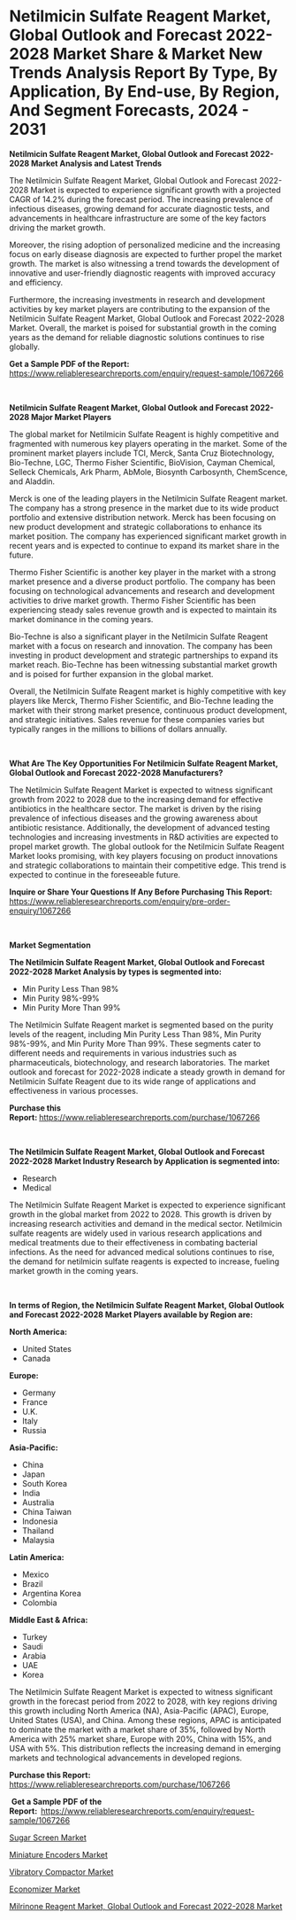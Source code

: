 <p><h1>Netilmicin Sulfate Reagent Market, Global Outlook and Forecast 2022-2028 Market Share & Market New Trends Analysis Report By Type, By Application, By End-use, By Region, And Segment Forecasts, 2024 - 2031</h1></p><p><strong>Netilmicin Sulfate Reagent Market, Global Outlook and Forecast 2022-2028 Market Analysis and Latest Trends</strong></p>
<p><p>The Netilmicin Sulfate Reagent Market, Global Outlook and Forecast 2022-2028 Market is expected to experience significant growth with a projected CAGR of 14.2% during the forecast period. The increasing prevalence of infectious diseases, growing demand for accurate diagnostic tests, and advancements in healthcare infrastructure are some of the key factors driving the market growth.</p><p>Moreover, the rising adoption of personalized medicine and the increasing focus on early disease diagnosis are expected to further propel the market growth. The market is also witnessing a trend towards the development of innovative and user-friendly diagnostic reagents with improved accuracy and efficiency.</p><p>Furthermore, the increasing investments in research and development activities by key market players are contributing to the expansion of the Netilmicin Sulfate Reagent Market, Global Outlook and Forecast 2022-2028 Market. Overall, the market is poised for substantial growth in the coming years as the demand for reliable diagnostic solutions continues to rise globally.</p></p>
<p><strong>Get a Sample PDF of the Report:&nbsp;</strong> <a href="https://www.reliableresearchreports.com/enquiry/request-sample/1067266">https://www.reliableresearchreports.com/enquiry/request-sample/1067266</a></p>
<p>&nbsp;</p>
<p><strong>Netilmicin Sulfate Reagent Market, Global Outlook and Forecast 2022-2028 Major Market Players</strong></p>
<p><p>The global market for Netilmicin Sulfate Reagent is highly competitive and fragmented with numerous key players operating in the market. Some of the prominent market players include TCI, Merck, Santa Cruz Biotechnology, Bio-Techne, LGC, Thermo Fisher Scientific, BioVision, Cayman Chemical, Selleck Chemicals, Ark Pharm, AbMole, Biosynth Carbosynth, ChemScence, and Aladdin.</p><p>Merck is one of the leading players in the Netilmicin Sulfate Reagent market. The company has a strong presence in the market due to its wide product portfolio and extensive distribution network. Merck has been focusing on new product development and strategic collaborations to enhance its market position. The company has experienced significant market growth in recent years and is expected to continue to expand its market share in the future.</p><p>Thermo Fisher Scientific is another key player in the market with a strong market presence and a diverse product portfolio. The company has been focusing on technological advancements and research and development activities to drive market growth. Thermo Fisher Scientific has been experiencing steady sales revenue growth and is expected to maintain its market dominance in the coming years.</p><p>Bio-Techne is also a significant player in the Netilmicin Sulfate Reagent market with a focus on research and innovation. The company has been investing in product development and strategic partnerships to expand its market reach. Bio-Techne has been witnessing substantial market growth and is poised for further expansion in the global market.</p><p>Overall, the Netilmicin Sulfate Reagent market is highly competitive with key players like Merck, Thermo Fisher Scientific, and Bio-Techne leading the market with their strong market presence, continuous product development, and strategic initiatives. Sales revenue for these companies varies but typically ranges in the millions to billions of dollars annually.</p></p>
<p>&nbsp;</p>
<p><strong>What Are The Key Opportunities For Netilmicin Sulfate Reagent Market, Global Outlook and Forecast 2022-2028 Manufacturers?</strong></p>
<p><p>The Netilmicin Sulfate Reagent Market is expected to witness significant growth from 2022 to 2028 due to the increasing demand for effective antibiotics in the healthcare sector. The market is driven by the rising prevalence of infectious diseases and the growing awareness about antibiotic resistance. Additionally, the development of advanced testing technologies and increasing investments in R&D activities are expected to propel market growth. The global outlook for the Netilmicin Sulfate Reagent Market looks promising, with key players focusing on product innovations and strategic collaborations to maintain their competitive edge. This trend is expected to continue in the foreseeable future.</p></p>
<p><strong>Inquire or Share Your Questions If Any Before Purchasing This Report:</strong> <a href="https://www.reliableresearchreports.com/enquiry/pre-order-enquiry/1067266">https://www.reliableresearchreports.com/enquiry/pre-order-enquiry/1067266</a></p>
<p>&nbsp;</p>
<p><strong>Market Segmentation</strong></p>
<p><strong>The Netilmicin Sulfate Reagent Market, Global Outlook and Forecast 2022-2028 Market Analysis by types is segmented into:</strong></p>
<p><ul><li>Min Purity Less Than 98%</li><li>Min Purity 98%-99%</li><li>Min Purity More Than 99%</li></ul></p>
<p><p>The Netilmicin Sulfate Reagent market is segmented based on the purity levels of the reagent, including Min Purity Less Than 98%, Min Purity 98%-99%, and Min Purity More Than 99%. These segments cater to different needs and requirements in various industries such as pharmaceuticals, biotechnology, and research laboratories. The market outlook and forecast for 2022-2028 indicate a steady growth in demand for Netilmicin Sulfate Reagent due to its wide range of applications and effectiveness in various processes.</p></p>
<p><strong>Purchase this Report:&nbsp;</strong><a href="https://www.reliableresearchreports.com/purchase/1067266">https://www.reliableresearchreports.com/purchase/1067266</a></p>
<p>&nbsp;</p>
<p><strong>The Netilmicin Sulfate Reagent Market, Global Outlook and Forecast 2022-2028 Market Industry Research by Application is segmented into:</strong></p>
<p><ul><li>Research</li><li>Medical</li></ul></p>
<p><p>The Netilmicin Sulfate Reagent Market is expected to experience significant growth in the global market from 2022 to 2028. This growth is driven by increasing research activities and demand in the medical sector. Netilmicin sulfate reagents are widely used in various research applications and medical treatments due to their effectiveness in combating bacterial infections. As the need for advanced medical solutions continues to rise, the demand for netilmicin sulfate reagents is expected to increase, fueling market growth in the coming years.</p></p>
<p>&nbsp;</p>
<p><strong>In terms of Region, the Netilmicin Sulfate Reagent Market, Global Outlook and Forecast 2022-2028 Market Players available by Region are:</strong></p>
<p>
    <p> <strong> North America: </strong>
        <ul>
            <li>United States</li>
            <li>Canada</li>
        </ul>
        </p> 
    <p> <strong> Europe: </strong>
        <ul>
            <li>Germany</li>
            <li>France</li>
            <li>U.K.</li>
            <li>Italy</li>
            <li>Russia</li>
        </ul>
        </p> 
    <p> <strong> Asia-Pacific: </strong>
        <ul>
            <li>China</li>
            <li>Japan</li>
            <li>South Korea</li>
            <li>India</li>
            <li>Australia</li>
            <li>China Taiwan</li>
            <li>Indonesia</li>
            <li>Thailand</li>
            <li>Malaysia</li>
        </ul>
        </p> 
    <p> <strong> Latin America: </strong>
        <ul>
            <li>Mexico</li>
            <li>Brazil</li>
            <li>Argentina Korea</li>
            <li>Colombia</li>
        </ul>
        </p> 
    <p> <strong> Middle East & Africa: </strong>
        <ul>
            <li>Turkey</li>
            <li>Saudi</li>
            <li>Arabia</li>
            <li>UAE</li>
            <li>Korea</li>
        </ul>
    </p>
    </p>
<p><p>The Netilmicin Sulfate Reagent Market is expected to witness significant growth in the forecast period from 2022 to 2028, with key regions driving this growth including North America (NA), Asia-Pacific (APAC), Europe, United States (USA), and China. Among these regions, APAC is anticipated to dominate the market with a market share of 35%, followed by North America with 25% market share, Europe with 20%, China with 15%, and USA with 5%. This distribution reflects the increasing demand in emerging markets and technological advancements in developed regions.</p></p>
<p><strong>Purchase this Report: </strong><a href="https://www.reliableresearchreports.com/purchase/1067266">https://www.reliableresearchreports.com/purchase/1067266</a></p>
<p>&nbsp;<strong>Get a Sample PDF of the Report:&nbsp;&nbsp;</strong><a href="https://www.reliableresearchreports.com/enquiry/request-sample/1067266">https://www.reliableresearchreports.com/enquiry/request-sample/1067266</a></p>
<p><strong></strong></p>
<p><p><a href="https://medium.com/@murraykoepp786/sugar-screen-market-outlook-industry-overview-and-forecast-2024-to-2031-2a3815533462">Sugar Screen Market</a></p><p><a href="https://medium.com/@murraykoepp786/miniature-encoders-market-share-evolution-and-market-growth-trends-2024-2031-2959870aca98">Miniature Encoders Market</a></p><p><a href="https://medium.com/@megancarr666/vibratory-compactor-market-insights-into-market-cagr-market-trends-and-growth-strategies-b1e8320f2e64">Vibratory Compactor Market</a></p><p><a href="https://medium.com/@megancarr666/economizer-nbsp-market-focuses-on-market-share-size-and-projected-forecast-till-2031-fbc81670962d">Economizer Market</a></p><p><a href="https://github.com/gdfhhhj/Market-Research-Report-List-3/blob/main/milrinone-reagent-market-global-outlook-and-forecast-2022-2028-market.md">Milrinone Reagent Market, Global Outlook and Forecast 2022-2028 Market</a></p></p>